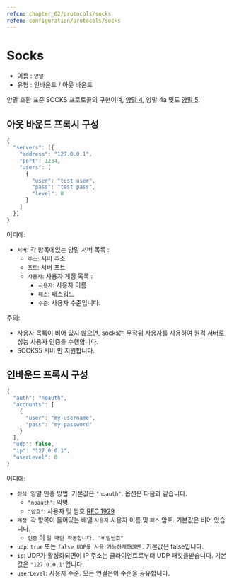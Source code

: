 ```yaml
---
refcn: chapter_02/protocols/socks
refen: configuration/protocols/socks
---
```

# Socks

* 이름 : `양말`
* 유형 : 인바운드 / 아웃 바운드

양말 호환 표준 SOCKS 프로토콜의 구현이며, [양말 4](http://ftp.icm.edu.pl/packages/socks/socks4/SOCKS4.protocol), 양말 4a 및도 [양말 5](http://ftp.icm.edu.pl/packages/socks/socks4/SOCKS4.protocol).

## 아웃 바운드 프록시 구성

```javascript
{
  "servers": [{
    "address": "127.0.0.1",
    "port": 1234,
    "users": [
      {
        "user": "test user",
        "pass": "test pass",
        "level": 0
      }
    ]
  }]
}
```

어디에:

* `서버`: 각 항목에있는 양말 서버 목록 : 
  * `주소`: 서버 주소
  * `포트`: 서버 포트
  * `사용자`: 사용자 계정 목록 : 
    * `사용자`: 사용자 이름
    * `패스`: 패스워드
    * `수준`: 사용자 수준입니다.

주의:

* 사용자 목록이 비어 있지 않으면, socks는 무작위 사용자를 사용하여 원격 서버로 성능 사용자 인증을 수행합니다.
* SOCKS5 서버 만 지원합니다.

## 인바운드 프록시 구성

```javascript
{
  "auth": "noauth",
  "accounts": [
    {
      "user": "my-username",
      "pass": "my-password"
    }
  ],
  "udp": false,
  "ip": "127.0.0.1",
  "userLevel": 0
}
```

어디에:

* `정식`: 양말 인증 방법. 기본값은 `"noauth"`. 옵션은 다음과 같습니다. 
  * `"noauth"`: 익명.
  * `"암호"`: 사용자 및 암호 [RFC 1929](https://tools.ietf.org/html/rfc1929)
* `계정`: 각 항목이 들어있는 배열 `사용자` 사용자 이름 및 `패스` 암호. 기본값은 비어 있습니다. 
  * `인증` 이 `일 때만 작동합니다. "비밀번호"`
* `udp`: `true` 또는 `false UDP를 사용 가능하게하려면` . 기본값은 false입니다.
* `ip`: UDP가 활성화되면이 IP 주소는 클라이언트로부터 UDP 패킷을받습니다. 기본값은 `"127.0.0.1"`입니다.
* `userLevel`: 사용자 수준. 모든 연결은이 수준을 공유합니다.